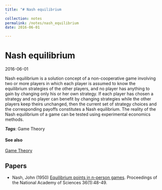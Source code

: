 ```yaml
---
title: "# Nash equilibrium
"
collection: notes
permalink: /notes/nash_equilibrium
date: 2016-06-01

---
```


# Nash equilibrium

2016-06-01

Nash equilibrium is a solution concept of a non-cooperative game involving two or more players in which each player is assumed to know the equilibrium strategies of the other players, and no player has anything to gain by changing only his or her own strategy. If each player has chosen a strategy and no player can benefit by changing strategies while the other players keep theirs unchanged, then the current set of strategy choices and the corresponding payoffs constitutes a Nash equilibrium. The reality of the Nash equilibrium of a game can be tested using experimental economics methods.

***Tags***: Game Theory

#### See also
[Game Theory](/notes/game_theory)


## Papers
* Nash, John (1950) [Equilibrium points in n-person games](http://www.calpoly.edu/~aamendes/GTweb/Nash.pdf). Proceedings of the National Academy of Sciences 36(1):48-49.



